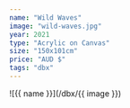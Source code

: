 ```yaml
---
name: "Wild Waves"
image: "wild-waves.jpg"
year: 2021
type: "Acrylic on Canvas"
size: "150x101cm"
price: "AUD $"
tags: "dbx"
---
```

![{{ name }}](/dbx/{{ image }})